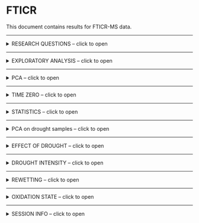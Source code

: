 FTICR
================

This document contains results for FTICR-MS data.

------------------------------------------------------------------------

<details>
<summary>
RESEARCH QUESTIONS – click to open
</summary>

1.  effect of drought duration?
2.  effect of drought intensity? **CW** (constant weight drying)
    vs. **FAD** (forced air drying, more intense)
3.  effect of post-drought rewetting? instant rewet (no saturation)
    vs. 2 week saturation
4.  difference by site?
5.  difference by soil depth? 0-5 cm vs. 5cm-end

</details>

------------------------------------------------------------------------

<details>
<summary>
EXPLORATORY ANALYSIS – click to open
</summary>

## EXPLORATORY ANALYSIS

### Van Krevelen domains

    #> $gg_vk_domains

![](images-markdown-fticr/vk_domains-1.png)<!-- -->

    #> 
    #> $gg_vk_domains_nosc

![](images-markdown-fticr/vk_domains-2.png)<!-- -->

### Van Krevelen plots by treatment

![](images-markdown-fticr/vk_plots-1.png)<!-- -->![](images-markdown-fticr/vk_plots-2.png)<!-- -->

### RELATIVE ABUNDANCE

![](images-markdown-fticr/relabund_barplot-1.png)<!-- -->

</details>

------------------------------------------------------------------------

<details>
<summary>
PCA – click to open
</summary>

## PCA

    #> $gg_pca_overall1

![](images-markdown-fticr/pca-1.png)<!-- -->

    #> 
    #> $gg_pca_overall2

![](images-markdown-fticr/pca-2.png)<!-- -->

    #> 
    #> $gg_pca_cpcrw

![](images-markdown-fticr/pca-3.png)<!-- -->

    #> 
    #> $gg_pca_sr

![](images-markdown-fticr/pca-4.png)<!-- -->

</details>

------------------------------------------------------------------------

<details>
<summary>
TIME ZERO – click to open
</summary>

## TIME ZERO SAMPLES

### Van Krevelen plots

![](images-markdown-fticr/vk_tzero-1.png)<!-- -->

### PCA

![](images-markdown-fticr/pca_tzero-1.png)<!-- -->

### PERMANOVA

    #> # A tibble: 5 x 7
    #>   term          df SumsOfSqs  MeanSqs F.Model     R2 p.value
    #>   <chr>      <dbl>     <dbl>    <dbl>   <dbl>  <dbl>   <dbl>
    #> 1 depth          1   0.00691  0.00691    4.24 0.241    0.026
    #> 2 Site           1   0.00380  0.00380    2.33 0.132    0.109
    #> 3 depth:Site     1   0.00172  0.00172    1.05 0.0598   0.376
    #> 4 Residuals     10   0.0163   0.00163   NA    0.567   NA    
    #> 5 Total         13   0.0287  NA         NA    1       NA

### Relative abundance

![](images-markdown-fticr/relabund_tzero-1.png)<!-- -->

class-wise ANOVA:

-   aromatic, condensed aromatic influenced by Site and depth
-   aliphatic, lignin did not change significantly by Site or depth

</details>

------------------------------------------------------------------------

<details>
<summary>
STATISTICS – click to open
</summary>

## STATISTICS

### PERMANOVA

    #> # A tibble: 17 x 7
    #>    term                 df SumsOfSqs   MeanSqs F.Model      R2 p.value
    #>    <chr>             <dbl>     <dbl>     <dbl>   <dbl>   <dbl>   <dbl>
    #>  1 depth                 1   0.122    0.122     253.   0.275     0.001
    #>  2 Site                  1   0.0151   0.0151     31.3  0.0341    0.001
    #>  3 length                2   0.0110   0.00552    11.4  0.0249    0.001
    #>  4 drying                1   0.0115   0.0115     23.8  0.0258    0.001
    #>  5 saturation            1   0.126    0.126     261.   0.284     0.001
    #>  6 depth:Site            1   0.00312  0.00312     6.46 0.00703   0.009
    #>  7 depth:length          2   0.0133   0.00666    13.8  0.0300    0.001
    #>  8 depth:drying          1   0.00769  0.00769    15.9  0.0173    0.001
    #>  9 depth:saturation      1   0.0125   0.0125     26.0  0.0282    0.001
    #> 10 Site:length           2   0.00541  0.00270     5.61 0.0122    0.004
    #> 11 Site:drying           1   0.0260   0.0260     54.0  0.0588    0.001
    #> 12 Site:saturation       1   0.00619  0.00619    12.8  0.0140    0.001
    #> 13 length:drying         2   0.00410  0.00205     4.25 0.00925   0.013
    #> 14 length:saturation     1   0.00677  0.00677    14.0  0.0153    0.001
    #> 15 drying:saturation     1   0.00325  0.00325     6.75 0.00734   0.006
    #> 16 Residuals           144   0.0694   0.000482   NA    0.157    NA    
    #> 17 Total               163   0.443   NA          NA    1        NA

PERMANOVA results for *drought samples only*. i.e. no time zero

-   All variables showed a significant influence on WEOC composition.
-   Saturation and depth were the strongest predictors, each accounting
    for **\~28 %** of total variation (see `R2` column).
-   Site, drought length, drought intensity were significant, but each
    accounted only for 2-3 % of total variation.

</details>

------------------------------------------------------------------------

<details>
<summary>
PCA on drought samples – click to open
</summary>

## PCA2

    #> $gg_pca_saturation

![](images-markdown-fticr/pca2-1.png)<!-- -->

    #> 
    #> $gg_pca_depth

![](images-markdown-fticr/pca2-2.png)<!-- -->

    #> 
    #> $gg_pca_length

![](images-markdown-fticr/pca2-3.png)<!-- -->

    #> 
    #> $gg_pca_drying

![](images-markdown-fticr/pca2-4.png)<!-- -->

    #> 
    #> $gg_pca_site

![](images-markdown-fticr/pca2-5.png)<!-- -->

</details>

------------------------------------------------------------------------

<details>
<summary>
EFFECT OF DROUGHT – click to open
</summary>

## HOW DID DROUGHT SAMPLES COMPARE TO TIME ZERO?

    #> $tz_diff_c_saturated

![](images-markdown-fticr/vk_tzero_diff-1.png)<!-- -->

    #> 
    #> $tz_diff_s_saturated

![](images-markdown-fticr/vk_tzero_diff-2.png)<!-- -->

</details>

------------------------------------------------------------------------

<details>
<summary>
DROUGHT INTENSITY – click to open
</summary>

## HOW DID DRYING (CW VS. FAD) INFLUENCE CHEMISTRY?

![](images-markdown-fticr/vk_drying-1.png)<!-- -->![](images-markdown-fticr/vk_drying-2.png)<!-- -->

![](images-markdown-fticr/vk_newpeaks_drying-1.png)<!-- -->

![](images-markdown-fticr/vk_newpeaks_drying2-1.png)<!-- -->

</details>

------------------------------------------------------------------------

<details>
<summary>
REWETTING – click to open
</summary>

## HOW DID WETTING (INSTANT REWET VS. SATURATION INCUBATION) INFLUENCE CHEMISTRY?

![](images-markdown-fticr/vk_newpeaks_saturation-1.png)<!-- -->

![](images-markdown-fticr/vk_newpeaks_saturation2-1.png)<!-- -->

</details>

------------------------------------------------------------------------

<details>
<summary>
OXIDATION STATE – click to open
</summary>

## NOSC

NOSC by drying ![](images-markdown-fticr/nosc_drying-1.png)<!-- -->

NOSC by saturation
![](images-markdown-fticr/nosc_saturation-1.png)<!-- -->

</details>

------------------------------------------------------------------------

<details>
<summary>
SESSION INFO – click to open
</summary>

date run: 2021-02-28

    #> R version 4.0.2 (2020-06-22)
    #> Platform: x86_64-apple-darwin17.0 (64-bit)
    #> Running under: macOS Catalina 10.15.7
    #> 
    #> Matrix products: default
    #> BLAS:   /System/Library/Frameworks/Accelerate.framework/Versions/A/Frameworks/vecLib.framework/Versions/A/libBLAS.dylib
    #> LAPACK: /Library/Frameworks/R.framework/Versions/4.0/Resources/lib/libRlapack.dylib
    #> 
    #> locale:
    #> [1] en_US.UTF-8/en_US.UTF-8/en_US.UTF-8/C/en_US.UTF-8/en_US.UTF-8
    #> 
    #> attached base packages:
    #> [1] stats     graphics  grDevices utils     datasets  methods   base     
    #> 
    #> other attached packages:
    #>  [1] ggExtra_0.9        cluster_2.1.0      patchwork_1.1.1    vegan_2.5-7       
    #>  [5] lattice_0.20-41    permute_0.9-5      ggbiplot_0.55      soilpalettes_0.1.0
    #>  [9] PNWColors_0.1.0    forcats_0.5.1      stringr_1.4.0      dplyr_1.0.4       
    #> [13] purrr_0.3.4        readr_1.4.0        tidyr_1.1.2        tibble_3.0.6      
    #> [17] ggplot2_3.3.3      tidyverse_1.3.0    drake_7.13.1      
    #> 
    #> loaded via a namespace (and not attached):
    #>  [1] nlme_3.1-152      fs_1.5.0          lubridate_1.7.9.2 filelock_1.0.2    progress_1.2.2   
    #>  [6] httr_1.4.2        tools_4.0.2       backports_1.2.1   utf8_1.1.4        R6_2.5.0         
    #> [11] DBI_1.1.1         mgcv_1.8-33       colorspace_2.0-0  withr_2.4.1       tidyselect_1.1.0 
    #> [16] prettyunits_1.1.1 curl_4.3          compiler_4.0.2    cli_2.2.0         rvest_0.3.6      
    #> [21] xml2_1.3.2        labeling_0.4.2    scales_1.1.1      digest_0.6.27     foreign_0.8-81   
    #> [26] txtq_0.2.3        rmarkdown_2.6.6   rio_0.5.16        pkgconfig_2.0.3   htmltools_0.5.1.1
    #> [31] fastmap_1.1.0     highr_0.8         dbplyr_2.0.0      rlang_0.4.10      readxl_1.3.1     
    #> [36] rstudioapi_0.13   shiny_1.6.0       generics_0.1.0    farver_2.0.3      jsonlite_1.7.2   
    #> [41] zip_2.1.1         car_3.0-10        magrittr_2.0.1    Matrix_1.3-2      Rcpp_1.0.6       
    #> [46] munsell_0.5.0     fansi_0.4.2       abind_1.4-5       lifecycle_0.2.0   stringi_1.5.3    
    #> [51] yaml_2.2.1        carData_3.0-4     MASS_7.3-53       storr_1.2.5       plyr_1.8.6       
    #> [56] grid_4.0.2        promises_1.1.1    parallel_4.0.2    crayon_1.4.0      miniUI_0.1.1.1   
    #> [61] cowplot_1.1.1     haven_2.3.1       splines_4.0.2     hms_1.0.0         knitr_1.31       
    #> [66] pillar_1.4.7      igraph_1.2.6      base64url_1.4     reprex_1.0.0      glue_1.4.2       
    #> [71] evaluate_0.14     data.table_1.13.6 modelr_0.1.8      httpuv_1.5.5      vctrs_0.3.6      
    #> [76] cellranger_1.1.0  gtable_0.3.0      assertthat_0.2.1  xfun_0.20         openxlsx_4.2.3   
    #> [81] mime_0.9          xtable_1.8-4      broom_0.7.4       later_1.1.0.1     ellipsis_0.3.1

</details>
